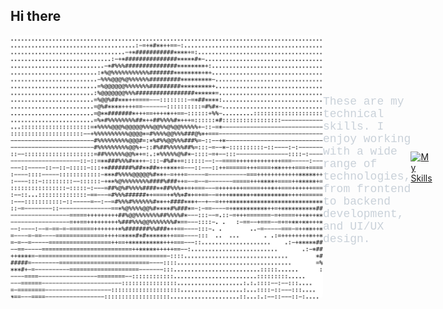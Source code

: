## Hi there

<div style="display: flex; align-items: center; justify-content: space-between;">
  <img src="https://github.com/aye007/aye007/blob/main/arash.png?raw=true" alt="Arash's Picture" width="500" style="border-radius: 10px;"/>
  
   <p style="font-family: 'Courier New', monospace; color: #c9d1d9; font-size: 18px; margin-bottom: 10px;">
      These are my technical skills. I enjoy working with a wide range of technologies, from frontend to backend development, and UI/UX design.
    </p>
  <a href="https://skillicons.dev">
    <img src="https://skillicons.dev/icons?i=angular,html,js,react,vue,flutter,laravel,ps,php,sass,wordpress,xd,vscode&perline=5" alt="My Skills"/>
  </a>
</div>
